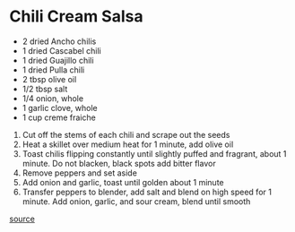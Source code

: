 # Chili Cream Salsa

* 2 dried Ancho chilis
* 1 dried Cascabel chili
* 1 dried Guajillo chili
* 1 dried Pulla chili
* 2 tbsp olive oil
* 1/2 tbsp salt
* 1/4 onion, whole
* 1 garlic clove, whole
* 1 cup creme fraiche

1. Cut off the stems of each chili and scrape out the seeds
1. Heat a skillet over medium heat for 1 minute, add olive oil
1. Toast chilis flipping constantly until slightly puffed and fragrant, about 1 minute. Do not blacken, black spots add bitter flavor
1. Remove peppers and set aside
1. Add onion and garlic, toast until golden about 1 minute
1. Transfer peppers to blender, add salt and blend on high speed for 1 minute. Add onion, garlic, and sour cream, blend until smooth

[source](https://www.youtube.com/watch?v=oyzE2RiBeZA)
